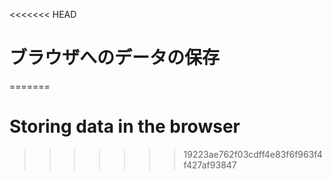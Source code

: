 
<<<<<<< HEAD
# ブラウザへのデータの保存
=======
# Storing data in the browser
>>>>>>> 19223ae762f03cdff4e83f6f963f4f427af93847
